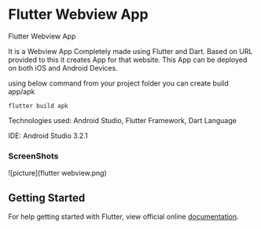 # Flutter Webview App

Flutter Webview App

It is a Webview App Completely made using Flutter and Dart. Based on URL provided to this it creates App for that website. This App can be deployed on both iOS and Android Devices.

using below command from your project folder you can create build app/apk

    flutter build apk

Technologies used: Android Studio, Flutter Framework, Dart Language

IDE: Android Studio 3.2.1

### ScreenShots

![picture](flutter webview.png)

## Getting Started

For help getting started with Flutter, view official online
[documentation](https://flutter.io/).
